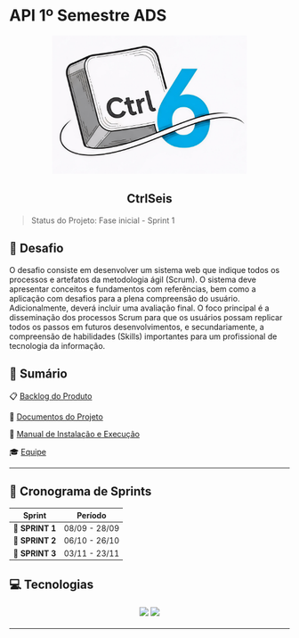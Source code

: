# API 1º Semestre ADS

<p align="center">
      <img src="docs/Img/Ctrl6_Logo.jpg" alt="logo do Ctrlseis" width="350">
      <h2 align="center"> CtrlSeis</h2>
</p>

> Status do Projeto: Fase inicial - Sprint 1 

## 🏅 Desafio <a id="desafio"></a>

O desafio consiste em desenvolver um sistema web que indique todos os processos e artefatos da metodologia ágil (Scrum). O sistema deve apresentar conceitos e fundamentos com referências, bem como a aplicação com desafios para a plena compreensão do usuário. Adicionalmente, deverá incluir uma avaliação final. O foco principal é a disseminação dos processos Scrum para que os usuários possam replicar todos os passos em futuros desenvolvimentos, e secundariamente, a compreensão de habilidades (Skills) importantes para um profissional de tecnologia da informação.





## 📝 Sumário

📋 <a href = docs/documentação/backlog/README.md> Backlog do Produto</a>  

📁 <a href = ""> Documentos do Projeto</a>

📖 <a href = docs/documentação/manual/README.md> Manual de Instalação e Execução</a>  

🎓 <a href = docs/documentação/equipe/README.md> Equipe</a> 

---

## 📅 Cronograma de Sprints <a id="sprint"></a>

| Sprint          |    Período    |
| --------------- | :-----------: |
| 🔖 **SPRINT 1** | 08/09 - 28/09 |
| 🔖 **SPRINT 2** | 06/10 - 26/10 |
| 🔖 **SPRINT 3** | 03/11 - 23/11 |

## 💻 Tecnologias <a id="tecnologias"></a>

<h4 align="center">
 <a href="https://www.python.org/"><img src="https://img.shields.io/badge/Python-3776AB?style=for-the-badge&logo=python&logoColor=white"></a>
 <a href="https://github.com/"><img src="https://img.shields.io/badge/github-%23121011.svg?style=for-the-badge&logo=github&logoColor=white"/></a>
</h4>

---

